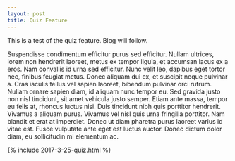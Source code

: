 ```yaml
---
layout: post
title: Quiz Feature
---
```


This is a test of the quiz feature.  Blog will follow.

Suspendisse condimentum efficitur purus sed efficitur. Nullam ultrices, lorem non hendrerit laoreet, metus ex tempor ligula, et accumsan lacus ex a eros. Nam convallis id urna sed efficitur. Nunc velit leo, dapibus eget tortor nec, finibus feugiat metus. Donec aliquam dui ex, et suscipit neque pulvinar a. Cras iaculis tellus vel sapien laoreet, bibendum pulvinar orci rutrum. Nullam ornare sapien diam, id aliquam nunc tempor eu. Sed gravida justo non nisl tincidunt, sit amet vehicula justo semper. Etiam ante massa, tempor eu felis at, rhoncus luctus nisi. Duis tincidunt nibh quis porttitor hendrerit. Vivamus a aliquam purus. Vivamus vel nisl quis urna fringilla porttitor. Nam blandit et erat at imperdiet. Donec ut diam pharetra purus laoreet varius id vitae est. Fusce vulputate ante eget est luctus auctor. Donec dictum dolor diam, eu sollicitudin mi elementum ac.

{% include 2017-3-25-quiz.html %}

